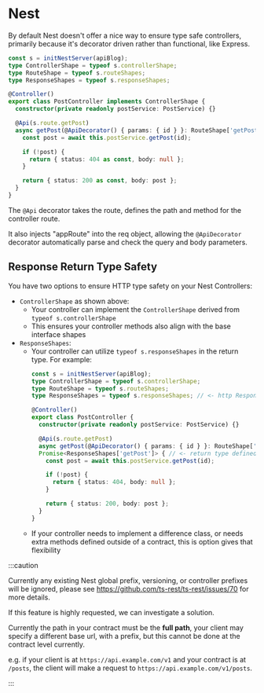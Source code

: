 # Nest

By default Nest doesn't offer a nice way to ensure type safe controllers, primarily because it's decorator driven rather than functional, like Express.

```typescript
const s = initNestServer(apiBlog);
type ControllerShape = typeof s.controllerShape;
type RouteShape = typeof s.routeShapes;
type ResponseShapes = typeof s.responseShapes;

@Controller()
export class PostController implements ControllerShape {
  constructor(private readonly postService: PostService) {}

  @Api(s.route.getPost)
  async getPost(@ApiDecorator() { params: { id } }: RouteShape['getPost']) {
    const post = await this.postService.getPost(id);

    if (!post) {
      return { status: 404 as const, body: null };
    }

    return { status: 200 as const, body: post };
  }
}
```

The `@Api` decorator takes the route, defines the path and method for the controller route.

It also injects "appRoute" into the req object, allowing the `@ApiDecorator` decorator automatically parse and check the query and body parameters.


## Response Return Type Safety

You have two options to ensure HTTP type safety on your Nest Controllers: 

- `ControllerShape` as shown above: 
  - Your controller can implement the `ControllerShape` derived from `typeof s.controllerShape`
  - This ensures your controller methods also align with the base interface shapes
- `ResponseShapes`:
  - Your controller can utilize `typeof s.responseShapes` in the return type. For example:
    ```typescript
    const s = initNestServer(apiBlog);
    type ControllerShape = typeof s.controllerShape;
    type RouteShape = typeof s.routeShapes;
    type ResponseShapes = typeof s.responseShapes; // <- http Responses defined in contract

    @Controller()
    export class PostController {
      constructor(private readonly postService: PostService) {}

      @Api(s.route.getPost)
      async getPost(@ApiDecorator() { params: { id } }: RouteShape['getPost']):
      Promise<ResponseShapes['getPost']> { // <- return type defined here
        const post = await this.postService.getPost(id);

        if (!post) {
          return { status: 404, body: null };
        }

        return { status: 200, body: post };
      }
    }
    ```
  - If your controller needs to implement a difference class, or needs extra methods defined outside of a contract, this is option gives that flexibility


:::caution

Currently any existing Nest global prefix, versioning, or controller prefixes will be ignored, please see https://github.com/ts-rest/ts-rest/issues/70 for more details.

If this feature is highly requested, we can investigate a solution.

Currently the path in your contract must be the **full path**, your client may specify a different base url, with a prefix, but this cannot be done at the contract level currently.

e.g. if your client is at `https://api.example.com/v1` and your contract is at `/posts`, the client will make a request to `https://api.example.com/v1/posts`.

:::
